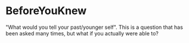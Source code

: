 # BeforeYouKnew
"What would you tell your past/younger self". This is a question that has been asked many times, but what if you actually were able to?
